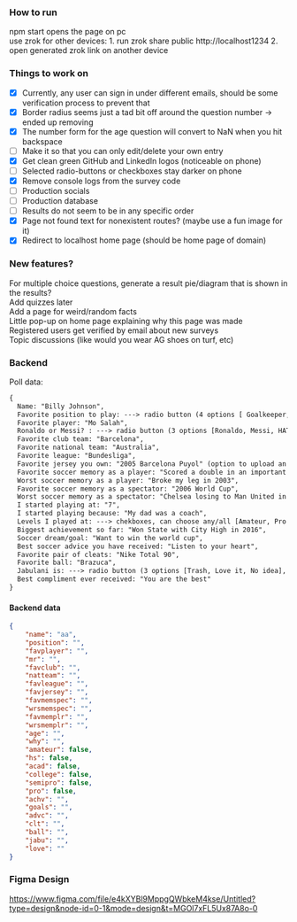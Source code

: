 ### How to run

npm start opens the page on pc  
use zrok for other devices: 1. run zrok share public http://localhost1234 2. open generated zrok link on another device

### Things to work on

- [x] Currently, any user can sign in under different emails, should be some verification process to prevent that
- [x] Border radius seems just a tad bit off around the question number -> ended up removing 
- [x] The number form for the age question will convert to NaN when you hit backspace
- [ ] Make it so that you can only edit/delete your own entry
- [x] Get clean green GitHub and LinkedIn logos (noticeable on phone)
- [ ] Selected radio-buttons or checkboxes stay darker on phone
- [x] Remove console logs from the survey code
- [ ] Production socials
- [ ] Production database
- [ ] Results do not seem to be in any specific order
- [x] Page not found text for nonexistent routes? (maybe use a fun image for it)
- [x] Redirect to localhost home page (should be home page of domain)

### New features?

For multiple choice questions, generate a result pie/diagram that is shown in the results?  
Add quizzes later  
Add a page for weird/random facts  
Little pop-up on home page explaining why this page was made  
Registered users get verified by email about new surveys  
Topic discussions (like would you wear AG shoes on turf, etc)

### Backend

Poll data:

```diff
{
  Name: "Billy Johnson",
  Favorite position to play: ---> radio button (4 options [ Goalkeeper, Defender, Midfielder, Striker ], can choose one),
  Favorite player: "Mo Salah",
  Ronaldo or Messi? : ---> radio button (3 options [Ronaldo, Messi, HATE BOTH], can choose one),
  Favorite club team: "Barcelona",
  Favorite national team: "Australia",
  Favorite league: "Bundesliga",
  Favorite jersey you own: "2005 Barcelona Puyol" (option to upload an image),
  Favorite soccer memory as a player: "Scored a double in an important game",
  Worst soccer memory as a player: "Broke my leg in 2003",
  Favorite soccer memory as a spectator: "2006 World Cup",
  Worst soccer memory as a spectator: "Chelsea losing to Man United in 2008 CL Final",
  I started playing at: "7",
  I started playing because: "My dad was a coach",
  Levels I played at: ---> chekboxes, can choose any/all [Amateur, Pro Youth Academy, High School, College, Semi-Pro, Pro],
  Biggest achievement so far: "Won State with City High in 2016",
  Soccer dream/goal: "Want to win the world cup",
  Best soccer advice you have received: "Listen to your heart",
  Favorite pair of cleats: "Nike Total 90",
  Favorite ball: "Brazuca",
  Jabulani is: ---> radio button (3 options [Trash, Love it, No idea], can choose one),
  Best compliment ever received: "You are the best"
}
```

#### Backend data

```json
{
    "name": "aa",
    "position": "",
    "favplayer": "",
    "mr": "",
    "favclub": "",
    "natteam": "",
    "favleague": "",
    "favjersey": "",
    "favmemspec": "",
    "wrsmemspec": "",
    "favmemplr": "",
    "wrsmemplr": "",
    "age": "",
    "why": "",
    "amateur": false,
    "hs": false,
    "acad": false,
    "college": false,
    "semipro": false,
    "pro": false,
    "achv": "",
    "goals": "",
    "advc": "",
    "clt": "",
    "ball": "",
    "jabu": "",
    "love": ""
}
```

### Figma Design

https://www.figma.com/file/e4kXYBl9MppgQWbkeM4kse/Untitled?type=design&node-id=0-1&mode=design&t=MGOl7xFL5Ux87A8o-0 


